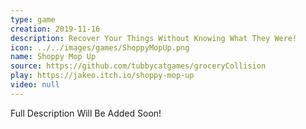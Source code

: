 ```yaml
---
type: game
creation: 2019-11-16
description: Recover Your Things Without Knowing What They Were!
icon: ../../images/games/ShoppyMopUp.png
name: Shoppy Mop Up
source: https://github.com/tubbycatgames/groceryCollision
play: https://jakeo.itch.io/shoppy-mop-up
video: null
---
```


Full Description Will Be Added Soon!
